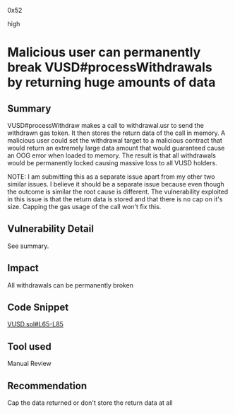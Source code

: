 0x52

high

# Malicious user can permanently break VUSD#processWithdrawals by returning huge amounts of data

## Summary

VUSD#processWithdraw makes a call to withdrawal.usr to send the withdrawn gas token. It then stores the return data of the call in memory. A malicious user could set the withdrawal target to a malicious contract that would return an extremely large data amount that would guaranteed cause an OOG error when loaded to memory. The result is that all withdrawals would be permanently locked causing massive loss to all VUSD holders.

NOTE: I am submitting this as a separate issue apart from my other two similar issues. I believe it should be a separate issue because even though the outcome is similar the root cause is different. The vulnerability exploited in this issue is that the return data is stored and that there is no cap on it's size. Capping the gas usage of the call won't fix this.

## Vulnerability Detail

See summary.

## Impact

All withdrawals can be permanently broken

## Code Snippet

[VUSD.sol#L65-L85](https://github.com/sherlock-audit/2023-04-hubble-exchange/blob/main/hubble-protocol/contracts/VUSD.sol#L65-L85)

## Tool used

Manual Review

## Recommendation

Cap the data returned or don't store the return data at all